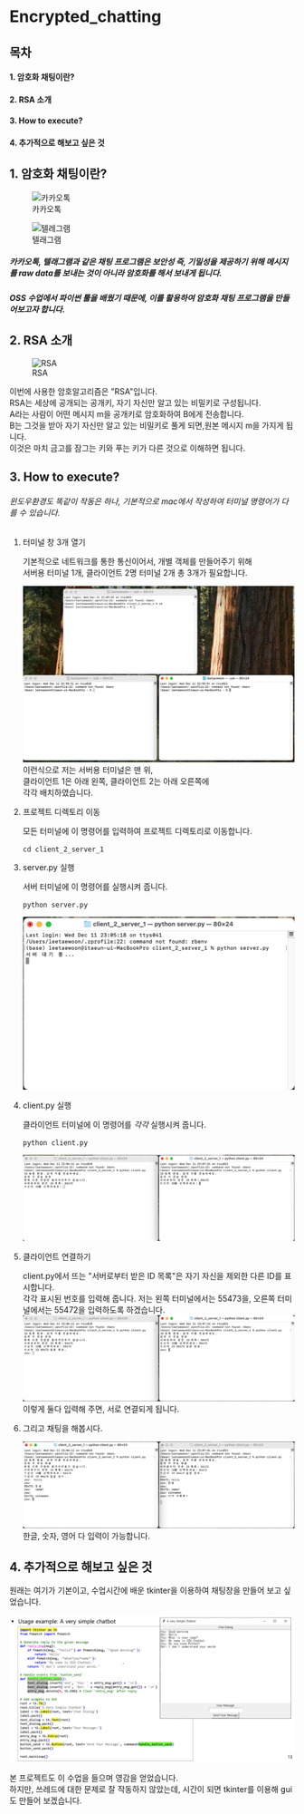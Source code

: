 # Encrypted_chatting
## 목차
#### 1. 암호화 채팅이란?
#### 2. RSA 소개
#### 3. How to execute?
#### 4. 추가적으로 해보고 싶은 것

## 1. 암호화 채팅이란?
<figure>
    <img src="https://upload.wikimedia.org/wikipedia/commons/thumb/e/e3/KakaoTalk_logo.svg/1200px-KakaoTalk_logo.svg.png" title="카카오톡">
    <figcaption>카카오톡</figcaption>
</figure>
<figure>
    <img src="https://upload.wikimedia.org/wikipedia/commons/thumb/8/83/Telegram_2019_Logo.svg/1024px-Telegram_2019_Logo.svg.png" title="텔레그램">
    <figcaption>텔래그램</figcaption>
</figure>

##### 카카오톡, 텔래그램과 같은 채팅 프로그램은 보안성 즉, 기밀성을 제공하기 위해 메시지를 raw data를 보내는 것이 아니라 암호화를 해서 보내게 됩니다.

##### OSS 수업에서 파이썬 툴을 배웠기 때문에, 이를 활용하여 암호화 채팅 프로그램을 만들어보고자 합니다.

## 2. RSA 소개
<figure>
    <img src="https://www.securew2.com/wp-content/uploads/2024/01/RSA-Encryption-Works.png" title="RSA">
    <figcaption>RSA</figcaption>
</figure>

이번에 사용한 암호알고리즘은 "RSA"입니다.  
RSA는 세상에 공개되는 공개키, 자기 자신만 알고 있는 비밀키로 구성됩니다.  
A라는 사람이 어떤 메시지 m을 공개키로 암호화하여 B에게 전송합니다.  
B는 그것을 받아 자기 자신만 알고 있는 비밀키로 풀게 되면,원본 메시지 m을 가지게 됩니다.  
이것은 마치 금고를 잠그는 키와 푸는 키가 다른 것으로 이해하면 됩니다.  

## 3. How to execute?
###### 윈도우환경도 똑같이 작동은 하나, 기본적으로 mac에서 작성하여 터미널 명령어가 다를 수 있습니다.

1. 터미널 창 3개 열기  

    기본적으로 네트워크를 통한 통신이어서, 개별 객체를 만들어주기 위해  
    서버용 터미널 1개, 클라이언트 2명 터미널 2개 총 3개가 필요합니다.

    ![alt text](image.png)
    이런식으로 저는 서버용 터미널은 맨 위,  
    클라이언트 1은 아래 왼쪽, 클라이언트 2는 아래 오른쪽에  
    각각 배치하였습니다.
2. 프로젝트 디렉토리 이동  
   
    모든 터미널에 이 명령어를 입력하여 프로젝트 디렉토리로 이동합니다.
    ```
    cd client_2_server_1
    ```
3. server.py 실행
    
    서버 터미널에 이 명령어를 실행시켜 줍니다.
    ```
    python server.py
    ```
    ![alt text](image-1.png)

4. client.py 실행
    
    클라이언트 터미널에 이 명령어를 *각각* 실행시켜 줍니다.
    ```
    python client.py
    ```
    ![alt text](image-2.png)
5. 클라이언트 연결하기  
   
   client.py에서 뜨는 "서버로부터 받은 ID 목록"은 자기 자신을 제외한 다른 ID를 표시합니다.  
   각각 표시된 번호를 입력해 줍니다.
   저는 왼쪽 터미널에서는 55473을, 오른쪽 터미널에서는 55472을 입력하도록 하겠습니다.
   ![alt text](image-3.png)
   이렇게 둘다 입력해 주면, 서로 연결되게 됩니다.
6. 그리고 채팅을 해봅시다.  
   
   ![alt text](image-4.png)
    한글, 숫자, 영어 다 입력이 가능합니다.
## 4. 추가적으로 해보고 싶은 것
원래는 여기가 기본이고, 수업시간에 배운 tkinter을 이용하여 채팅창을 만들어 보고 싶었습니다.  

![alt text](image-5.png)

본 프로젝트도 이 수업을 들으며 영감을 얻었습니다.  
하지만, 쓰레드에 대한 문제로 잘 작동하지 않았는데, 시간이 되면 tkinter를 이용해 gui도 만들어 보겠습니다.
